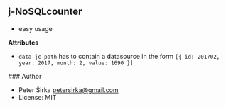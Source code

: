 ## j-NoSQLcounter

- easy usage

__Attributes__
- `data-jc-path` has to contain a datasource in the form `[{ id: 201702, year: 2017, month: 2, value: 1690 }]`

### Author

- Peter Širka <petersirka@gmail.com>
- License: MIT